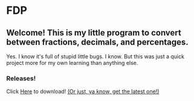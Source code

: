 # FDP
## Welcome! This is my little program to convert between fractions, decimals, and percentages.
Yes. I know it's full of stupid little bugs. I know. But this was just a quick project more for my own learning than anything else.
### Releases!
Click [Here](https://github.com/cainy-a/FDP/releases) to download! [(Or just, ya know, get the latest one!)](https://github.com/cainy-a/FDP/releases/latest)
